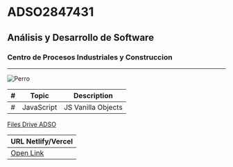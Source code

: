 # ADSO2847431
## Análisis y Desarrollo de Software
### Centro de Procesos Industriales y Construccion

---

![Perro](https://tinyurl.com/4kb8nmbv)

| # | Topic       | Description        |
|---| ---         | ---                |
| # | JavaScript  | JS Vanilla Objects |

[Files Drive ADSO](https://tinyurl.com/4657t2vw)

|URL Netlify/Vercel|
|---|
| [Open Link](https://ana2847431.netlify.app/) | 
